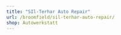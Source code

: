 ```yaml
---
title: "SIl-Terhar Auto Repair"
url: /broomfield/sil-terhar-auto-repair/
shop: Autowerkstatt
---
```

